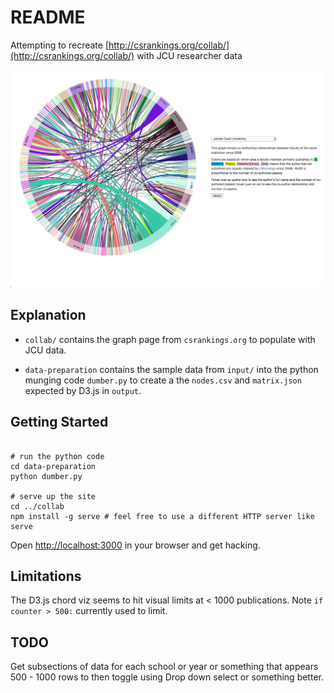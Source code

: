 # README

Attempting to recreate [http://csrankings.org/collab/](http://csrankings.org/collab/) with JCU researcher data

![Screenshot of site](img/screenshot.png)

## Explanation

* `collab/` contains the graph page from `csrankings.org` to populate with JCU data.

* `data-preparation` contains the sample data from `input/` into the python munging code `dumber.py` to create a the `nodes.csv` and `matrix.json` expected by D3.js in `output`.

## Getting Started

```shell

# run the python code
cd data-preparation
python dumber.py

# serve up the site
cd ../collab
npm install -g serve # feel free to use a different HTTP server like
serve
```
Open [http://localhost:3000](http://localhost:3000) in your browser and get hacking.


## Limitations

The D3.js chord viz seems to hit visual limits at < 1000 publications.  Note `if counter > 500:` currently used to limit.

## TODO

Get subsections of data for each school or year or something that appears 500 - 1000 rows to then toggle using Drop down select or something better.
